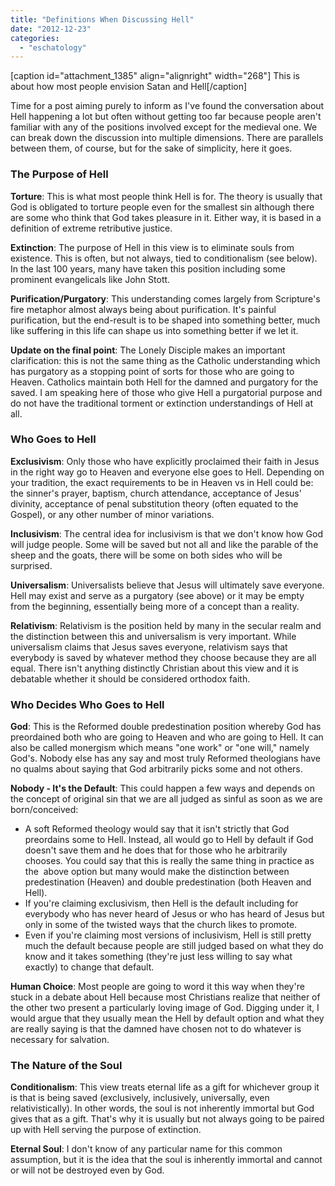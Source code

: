 ```yaml
---
title: "Definitions When Discussing Hell"
date: "2012-12-23"
categories: 
  - "eschatology"
---
```


\[caption id="attachment\_1385" align="alignright" width="268"\] This is about how most people envision Satan and Hell\[/caption\]

Time for a post aiming purely to inform as I've found the conversation about Hell happening a lot but often without getting too far because people aren't familiar with any of the positions involved except for the medieval one. We can break down the discussion into multiple dimensions. There are parallels between them, of course, but for the sake of simplicity, here it goes.

### The Purpose of Hell

**Torture**: This is what most people think Hell is for. The theory is usually that God is obligated to torture people even for the smallest sin although there are some who think that God takes pleasure in it. Either way, it is based in a definition of extreme retributive justice.

**Extinction**: The purpose of Hell in this view is to eliminate souls from existence. This is often, but not always, tied to conditionalism (see below). In the last 100 years, many have taken this position including some prominent evangelicals like John Stott.

<!--more-->

**Purification/Purgatory**: This understanding comes largely from Scripture's fire metaphor almost always being about purification. It's painful purification, but the end-result is to be shaped into something better, much like suffering in this life can shape us into something better if we let it.

**Update on the final point**: The Lonely Disciple makes an important clarification: this is not the same thing as the Catholic understanding which has purgatory as a stopping point of sorts for those who are going to Heaven. Catholics maintain both Hell for the damned and purgatory for the saved. I am speaking here of those who give Hell a purgatorial purpose and do not have the traditional torment or extinction understandings of Hell at all.

### Who Goes to Hell

**Exclusivism**: Only those who have explicitly proclaimed their faith in Jesus in the right way go to Heaven and everyone else goes to Hell. Depending on your tradition, the exact requirements to be in Heaven vs in Hell could be: the sinner's prayer, baptism, church attendance, acceptance of Jesus' divinity, acceptance of penal substitution theory (often equated to the Gospel), or any other number of minor variations.

**Inclusivism**: The central idea for inclusivism is that we don't know how God will judge people. Some will be saved but not all and like the parable of the sheep and the goats, there will be some on both sides who will be surprised.

**Universalism**: Universalists believe that Jesus will ultimately save everyone. Hell may exist and serve as a purgatory (see above) or it may be empty from the beginning, essentially being more of a concept than a reality.

**Relativism**: Relativism is the position held by many in the secular realm and the distinction between this and universalism is very important. While universalism claims that Jesus saves everyone, relativism says that everybody is saved by whatever method they choose because they are all equal. There isn't anything distinctly Christian about this view and it is debatable whether it should be considered orthodox faith.

### Who Decides Who Goes to Hell

**God**: This is the Reformed double predestination position whereby God has preordained both who are going to Heaven and who are going to Hell. It can also be called monergism which means "one work" or "one will," namely God's. Nobody else has any say and most truly Reformed theologians have no qualms about saying that God arbitrarily picks some and not others.

**Nobody - It's the Default**: This could happen a few ways and depends on the concept of original sin that we are all judged as sinful as soon as we are born/conceived:

- A soft Reformed theology would say that it isn't strictly that God preordains some to Hell. Instead, all would go to Hell by default if God doesn't save them and he does that for those who he arbitrarily chooses. You could say that this is really the same thing in practice as the  above option but many would make the distinction between predestination (Heaven) and double predestination (both Heaven and Hell).
- If you're claiming exclusivism, then Hell is the default including for everybody who has never heard of Jesus or who has heard of Jesus but only in some of the twisted ways that the church likes to promote.
- Even if you're claiming most versions of inclusivism, Hell is still pretty much the default because people are still judged based on what they do know and it takes something (they're just less willing to say what exactly) to change that default.

**Human Choice**: Most people are going to word it this way when they're stuck in a debate about Hell because most Christians realize that neither of the other two present a particularly loving image of God. Digging under it, I would argue that they usually mean the Hell by default option and what they are really saying is that the damned have chosen not to do whatever is necessary for salvation.

### The Nature of the Soul

**Conditionalism**: This view treats eternal life as a gift for whichever group it is that is being saved (exclusively, inclusively, universally, even relativistically). In other words, the soul is not inherently immortal but God gives that as a gift. That's why it is usually but not always going to be paired up with Hell serving the purpose of extinction.

**Eternal Soul**: I don't know of any particular name for this common assumption, but it is the idea that the soul is inherently immortal and cannot or will not be destroyed even by God.
